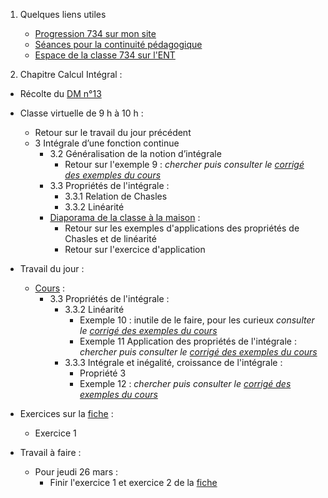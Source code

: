 1. Quelques liens utiles 
    * [Progression 734 sur mon site](http://www.frederic-junier.org/TS2020/Progression/TS_2020.html)
    * [Séances pour la continuité pédagogique](https://frederic-junier.github.io/TS-2019-2020/)
    * [Espace de la classe 734 sur l'ENT](https://le-parc.ent.auvergnerhonealpes.fr/classes/classe-734/mathematiques/)



2. Chapitre Calcul Intégral :
   
  * Récolte du [DM n°13](http://frederic-junier.org/TS2020/Cours/TS-DM13-2020-Web.pdf)
  * Classe virtuelle de 9 h à 10 h : 
    *  Retour sur le travail du jour précédent
      * 3 Intégrale d’une fonction continue
        * 3.2 Généralisation de la notion d’intégrale
          * Retour sur l'exemple 9 : _chercher puis consulter le [corrigé des exemples du cours](../CalculIntegral/Corrige-Cours-CalculIntegralPartie2-2020.pdf)_
        * 3.3 Propriétés de l'intégrale :
          * 3.3.1 Relation de Chasles
          * 3.3.2 Linéarité
        * [Diaporama de la classe à la maison](Diaporama-classe-virtuelle-24-03-2020.pdf)  :
          * Retour sur les exemples d'applications des propriétés de Chasles et de linéarité
          * Retour sur l'exercice d'application 
  * Travail du jour :
    * [Cours](http://frederic-junier.org/TS2020/Cours/TSCalculIntegralCours20V1-professeur-Web.pdf)  :
      * 3.3 Propriétés de l'intégrale :
        *  3.3.2 Linéarité
           *  Exemple 10 : inutile de le faire, pour les curieux   _consulter le [corrigé des exemples du cours](../CalculIntegral/Corrige-Cours-CalculIntegralPartie2-2020.pdf)_
           *  Exemple 11 Application des propriétés de l'intégrale : _chercher puis consulter le [corrigé des exemples du cours](../CalculIntegral/Corrige-Cours-CalculIntegralPartie2-2020.pdf)_
        * 3.3.3 Intégrale et inégalité, croissance de l'intégrale :
          * Propriété 3
          * Exemple 12  : _chercher puis consulter le [corrigé des exemples du cours](../CalculIntegral/Corrige-Cours-CalculIntegralPartie2-2020.pdf)_
  
  * Exercices sur  la [fiche](https://frederic-junier.org/TS2020/Cours/TS-Exos-Integration2020-Fiche1-Web.pdf) :
    * Exercice 1   
  * Travail à faire :
    * Pour jeudi 26 mars : 
      *  Finir l'exercice 1 et exercice 2 de la [fiche](https://frederic-junier.org/TS2020/Cours/TS-Exos-Integration2020-Fiche1-Web.pdf)